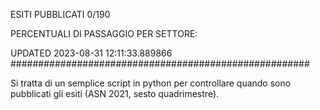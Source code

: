 ESITI PUBBLICATI 0/190 

PERCENTUALI DI PASSAGGIO PER SETTORE:

UPDATED 2023-08-31 12:11:33.889866
###################################################### 

Si tratta di un semplice script in python per controllare quando sono pubblicati gli esiti (ASN 2021, sesto quadrimestre).

